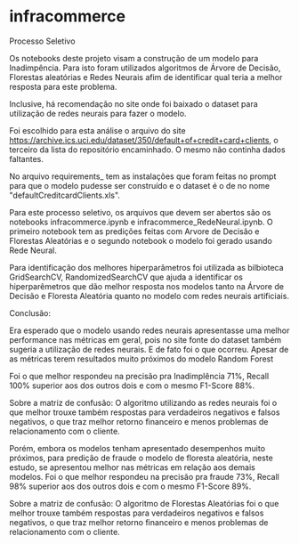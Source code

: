 # infracommerce
Processo Seletivo

Os notebooks deste projeto visam a construção de um modelo para Inadimpência.
Para isto foram utilizados algoritmos de Árvore de Decisão, Florestas aleatórias e Redes Neurais afim de identificar qual teria a melhor resposta para este problema. 

Inclusive, há recomendação no site onde foi baixado o dataset para utilização de redes neurais para fazer o modelo.

Foi escolhido para esta análise o arquivo do site https://archive.ics.uci.edu/dataset/350/default+of+credit+card+clients, o terceiro da lista do repositório encaminhado. O mesmo não continha dados faltantes.

No arquivo requirements_ tem as instalações que foram feitas no prompt para que o modelo pudesse ser construído e o dataset é o de no nome "defaultCreditcardClients.xls".

Para este processo seletivo, os arquivos que devem ser abertos são os notebooks infracommerce.ipynb e infracommerce_RedeNeural.ipynb. O primeiro notebook tem as predições feitas com Arvore de Decisão e Florestas Aleatórias e o segundo notebook o modelo foi gerado usando Rede Neural.

Para identificação dos melhores hiperparâmetros foi utilizada as bilbioteca GridSearchCV, RandomizedSearchCV que ajuda a identificar os hiperparêmetros que dão melhor resposta nos modelos tanto na Árvore de Decisão e Floresta Aleatória quanto no modelo com redes neurais artificiais.

Conclusão: 

Era esperado que o modelo usando redes neurais apresentasse uma melhor performance nas métricas em geral, pois no site fonte do dataset também sugeria a utilização de redes neurais. E de fato foi o que ocorreu. Apesar de as métricas terem resultados muito próximos do modelo Random Forest

Foi o que melhor respondeu na precisão pra Inadimplência 71%, Recall 100% superior aos dos outros dois e com o mesmo F1-Score 88%.

Sobre a matriz de confusão: O algoritmo utilizando as redes neurais foi o que melhor trouxe também respostas para verdadeiros negativos e falsos negativos, o que traz melhor retorno financeiro e menos problemas de relacionamento com o cliente.

Porém, embora os modelos tenham apresentado desempenhos muito próximos, para predição de fraude o modelo de floresta aleatória, neste estudo, se apresentou melhor nas métricas em relação aos demais modelos. Foi o que melhor respondeu na precisão pra fraude 73%, Recall 98% superior aos dos outros dois e com o mesmo F1-Score 89%.

Sobre a matriz de confusão: O algoritmo de Florestas Aleatórias foi o que melhor trouxe também respostas para verdadeiros negativos e falsos negativos, o que traz melhor retorno financeiro e menos problemas de relacionamento com o cliente.


